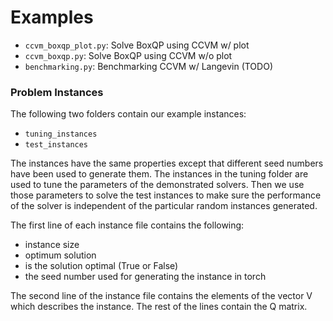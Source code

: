 # Examples

- `ccvm_boxqp_plot.py`: Solve BoxQP using CCVM w/ plot
- `ccvm_boxqp.py`: Solve BoxQP using CCVM w/o plot
- `benchmarking.py`: Benchmarking CCVM w/ Langevin (TODO)

### Problem Instances

The following two folders contain our example instances:
- `tuning_instances`
- `test_instances`

The instances have the same properties except that different seed numbers have been used to generate them. The instances in the tuning folder are used to tune the parameters of the demonstrated solvers. Then we use those parameters to solve the test instances to make sure the performance of the solver is independent of the particular random instances generated.

The first line of each instance file contains the following:
- instance size
- optimum solution
- is the solution optimal (True or False)
- the seed number used for generating the instance in torch

The second line of the instance file contains the elements of the vector V which describes the instance. The rest of the lines contain the Q matrix.